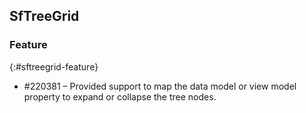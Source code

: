 ## SfTreeGrid        

### Feature
{:#sftreegrid-feature}
 
* \#220381 – Provided support to map the data model or view model property to expand or collapse the tree nodes.